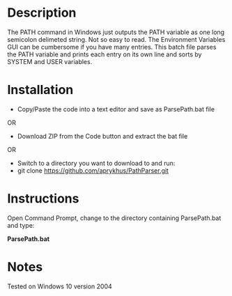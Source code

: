 # Description
The PATH command in Windows just outputs the PATH variable as one long semicolon delimeted string. Not so easy to read. The Environment Variables GUI can be cumbersome if you have many entries. This batch file parses the PATH variable and prints each entry on its own line and sorts by SYSTEM and USER variables.
# Installation
* Copy/Paste the code into a text editor and save as ParsePath.bat file

OR
* Download ZIP from the Code button and extract the bat file

OR
* Switch to a directory you want to download to and run:
* git clone https://github.com/aprykhus/PathParser.git
# Instructions
Open Command Prompt, change to the directory containing ParsePath.bat and type:

**ParsePath.bat**
# Notes
Tested on Windows 10 version 2004